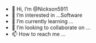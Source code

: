 - 👋 Hi, I’m @Nickson5911
- 👀 I’m interested in ...Software
- 🌱 I’m currently learning ...
- 💞️ I’m looking to collaborate on ...
- 📫 How to reach me ...

<!---
Nickson5911/Nickson5911 is a ✨ special ✨ repository because its `README.md` (this file) appears on your GitHub profile.
You can click the Preview link to take a look at your changes.
--->
